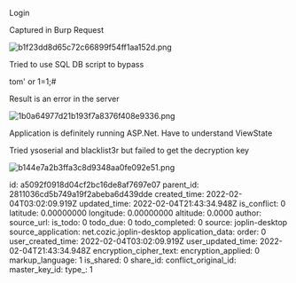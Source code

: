 Login

Captured in Burp Request

![b1f23dd8d65c72c66899f54ff1aa152d.png](:/9a0077b2bd2f4532b2b25f4a4b064084)

Tried to use SQL DB script to bypass

tom' or 1=1;#

Result is an error in the server

![1b0a64977d21b193f7a8376f408e9336.png](:/6dc69a875cc2454bb8660039091bdd5e)

Application is definitely running ASP.Net. Have to understand ViewState

Tried ysoserial and blacklist3r but failed to get the decryption key

![b144e7a2b3ffa3c8d9348aa0fe092e51.png](:/604552aff05843d4a1ccd4bc9c6d4ef2)

id: a5092f0918d04cf2bc16de8af7697e07
parent_id: 2811036cd5b749a19f2abeba6d439dde
created_time: 2022-02-04T03:02:09.919Z
updated_time: 2022-02-04T21:43:34.948Z
is_conflict: 0
latitude: 0.00000000
longitude: 0.00000000
altitude: 0.0000
author: 
source_url: 
is_todo: 0
todo_due: 0
todo_completed: 0
source: joplin-desktop
source_application: net.cozic.joplin-desktop
application_data: 
order: 0
user_created_time: 2022-02-04T03:02:09.919Z
user_updated_time: 2022-02-04T21:43:34.948Z
encryption_cipher_text: 
encryption_applied: 0
markup_language: 1
is_shared: 0
share_id: 
conflict_original_id: 
master_key_id: 
type_: 1